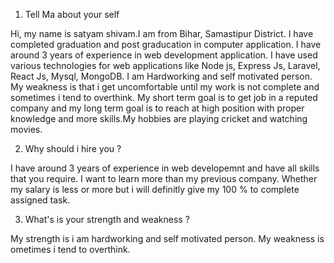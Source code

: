 1) Tell Ma about your self

Hi, my name is satyam shivam.I am from Bihar, Samastipur District. I have completed graduation and post graducation in computer application. I have around 3 years of experience in web development application. I have used various technologies for web applications like Node js, Express Js, Laravel, React Js, Mysql, MongoDB. I am Hardworking and self motivated person. My weakness is that i get uncomfortable until my work is not complete and sometimes i tend to overthink. My short term goal is to get job in a reputed company and my long term goal is to reach at high position with proper knowledge and more skills.My hobbies are playing cricket  and watching movies.

2) Why should i hire you ?

I have around 3 years of experience in web developemnt and have all skills that you require. I want to learn more than my previous company. Whether my salary is less or more but i will definitly give my 100 %  to complete assigned task.

3)  What's is your strength and weakness ?
   
   My strength is i am hardworking and self motivated person.
   My weakness is ometimes i tend to overthink.